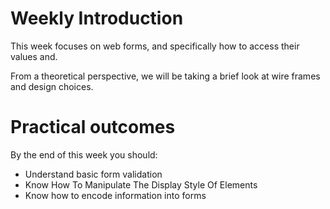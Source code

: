 
# Weekly Introduction 

This week focuses on web forms, and specifically how to access their values and. 

From a theoretical perspective, we will be taking a brief look at wire frames and design choices. 

# Practical outcomes


By the end of this week you should:

* Understand basic form validation
* Know How To Manipulate The Display Style Of Elements
* Know how to encode information into forms